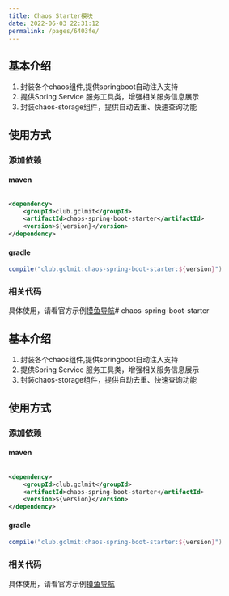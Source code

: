 ```yaml
---
title: Chaos Starter模块
date: 2022-06-03 22:31:12
permalink: /pages/6403fe/
---
```


## 基本介绍

1. 封装各个chaos组件,提供springboot自动注入支持
2. 提供Spring Service 服务工具类，增强相关服务信息展示
3. 封装chaos-storage组件，提供自动去重、快速查询功能

## 使用方式

### 添加依赖

#### maven

```xml

<dependency>
    <groupId>club.gclmit</groupId>
    <artifactId>chaos-spring-boot-starter</artifactId>
    <version>${version}</version>
</dependency>
```

#### gradle

```groovy
compile("club.gclmit:chaos-spring-boot-starter:${version}")
```

### 相关代码

具体使用，请看官方示例[摸鱼导航](https://github.com/DandelionAdmin/mess-fish)# chaos-spring-boot-starter

## 基本介绍

1. 封装各个chaos组件,提供springboot自动注入支持
2. 提供Spring Service 服务工具类，增强相关服务信息展示
3. 封装chaos-storage组件，提供自动去重、快速查询功能

## 使用方式

### 添加依赖

#### maven

```xml

<dependency>
    <groupId>club.gclmit</groupId>
    <artifactId>chaos-spring-boot-starter</artifactId>
    <version>${version}</version>
</dependency>
```

#### gradle

```groovy
compile("club.gclmit:chaos-spring-boot-starter:${version}")
```

### 相关代码

具体使用，请看官方示例[摸鱼导航](https://github.com/DandelionAdmin/mess-fish)

